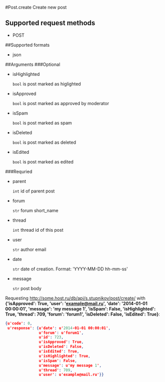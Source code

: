 #Post.create
Create new post

## Supported request methods 
* POST

##Supported formats
* json

##Arguments
###Optional
* isHighlighted

   ```bool``` is post marked as higlighted
* isApproved

   ```bool``` is post marked as approved by moderator
* isSpam

   ```bool``` is post marked as spam
* isDeleted

   ```bool``` is post marked as deleted
* isEdited

   ```bool``` is post marked as edited


###Requried
* parent

   ```int``` id of parent post
* forum

   ```str``` forum short_name
* thread

   ```int``` thread id of this post
* user

   ```str``` author email
* date

   ```str``` date of creation. Format: 'YYYY-MM-DD hh-mm-ss'
* message

   ```str``` post body


Requesting http://some.host.ru/db/api/s.stupnikov/post/create/ with **{'isApproved': True, 'user': 'example@mail.ru', 'date': '2014-01-01 00:00:01', 'message': 'my message 1', 'isSpam': False, 'isHighlighted': True, 'thread': 709, 'forum': 'forum1', 'isDeleted': False, 'isEdited': True}**:
```json
{u'code': 0,
 u'response': {u'date': u'2014-01-01 00:00:01',
               u'forum': u'forum1',
               u'id': 723,
               u'isApproved': True,
               u'isDeleted': False,
               u'isEdited': True,
               u'isHighlighted': True,
               u'isSpam': False,
               u'message': u'my message 1',
               u'thread': 709,
               u'user': u'example@mail.ru'}}
```
